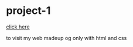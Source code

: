 # project-1
<a href="./myweb.html"> click here </a>
<p>to visit my web madeup og only with html and css</p>
